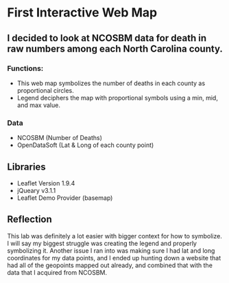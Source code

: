 # First Interactive Web Map
## I decided to look at NCOSBM data for death in raw numbers among each North Carolina county. 
### Functions:
- This web map symbolizes the number of deaths in each county as proportional circles. 
- Legend deciphers the map with proportional symbols using a min, mid, and max value.
### Data
- NCOSBM (Number of Deaths)
- OpenDataSoft (Lat & Long of each county point)
## Libraries
- Leaflet Version 1.9.4
- jQueary v3.1.1
- Leaflet Demo Provider (basemap)
## Reflection 
This lab was definitely a lot easier with bigger context for how to symbolize. I will say my biggest struggle was creating the legend and properly symbolizing it. Another issue I ran into was making sure I had lat and long coordinates for my data points, and I ended up hunting down a website that had all of the geopoints mapped out already, and combined that with the data that I acquired from NCOSBM. 